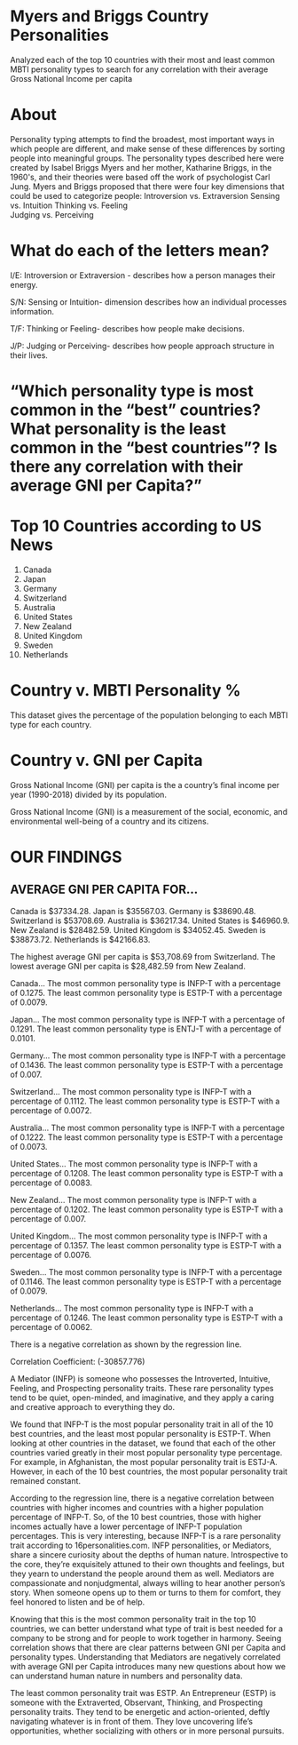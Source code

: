 # Myers and Briggs Country Personalities
Analyzed each of the top 10 countries with their most and least common MBTI personality types to search for any correlation with their average Gross National Income per capita

# About
Personality typing attempts to find the broadest, most important ways in which people are different, and make sense of these differences by sorting people into meaningful groups. 
The personality types described here were created by Isabel Briggs Myers and her mother, Katharine Briggs, in the 1960's, and their theories were based off the work of psychologist Carl Jung. Myers and Briggs proposed that there were four key dimensions that could be used to categorize people:
Introversion vs. Extraversion
Sensing vs. Intuition
Thinking vs. Feeling	
Judging vs. Perceiving

# What do each of the letters mean?
I/E: Introversion or Extraversion - describes how a person manages their energy.

S/N: Sensing or Intuition- dimension describes how an individual processes information.

T/F: Thinking or Feeling- describes how people make decisions.

J/P: Judging or Perceiving- describes how people approach structure in their lives.

# “Which personality type is most common in the “best” countries? What personality is the least common in the “best countries”? Is there any correlation with their average GNI per Capita?”


# Top 10 Countries according to US News
1. Canada
2. Japan
3. Germany
4. Switzerland
5. Australia
6. United States
7. New Zealand
8. United Kingdom
9. Sweden
10. Netherlands

# Country v. MBTI Personality % 
This dataset gives the percentage of the population belonging to each MBTI type for each country. 


# Country v. GNI per Capita
Gross National Income (GNI) per capita is the a country’s final income per year (1990-2018) divided by its population. 

Gross National Income (GNI) is a measurement of the social, economic, and environmental well-being of a country and its citizens. 


# OUR FINDINGS 

## AVERAGE GNI PER CAPITA FOR…
Canada is $37334.28.
Japan is $35567.03.
Germany is $38690.48.
Switzerland is $53708.69.
Australia is $36217.34.
United States is $46960.9.
New Zealand is $28482.59.
United Kingdom is $34052.45.
Sweden is $38873.72.
Netherlands is $42166.83.

The highest average GNI per capita is $53,708.69 from Switzerland.
The lowest average GNI per capita is $28,482.59 from New Zealand.


Canada...
The most common personality type is INFP-T with a percentage of 0.1275.
The least common personality type is ESTP-T with a percentage of 0.0079.

Japan...
The most common personality type is INFP-T with a percentage of 0.1291.
The least common personality type is ENTJ-T with a percentage of 0.0101.

Germany...
The most common personality type is INFP-T with a percentage of 0.1436.
The least common personality type is ESTP-T with a percentage of 0.007.

Switzerland...
The most common personality type is INFP-T with a percentage of 0.1112.
The least common personality type is ESTP-T with a percentage of 0.0072.

Australia...
The most common personality type is INFP-T with a percentage of 0.1222.
The least common personality type is ESTP-T with a percentage of 0.0073.

United States...
The most common personality type is INFP-T with a percentage of 0.1208.
The least common personality type is ESTP-T with a percentage of 0.0083.

New Zealand...
The most common personality type is INFP-T with a percentage of 0.1202.
The least common personality type is ESTP-T with a percentage of 0.007.

United Kingdom...
The most common personality type is INFP-T with a percentage of 0.1357.
The least common personality type is ESTP-T with a percentage of 0.0076.

Sweden...
The most common personality type is INFP-T with a percentage of 0.1146.
The least common personality type is ESTP-T with a percentage of 0.0079.

Netherlands...
The most common personality type is INFP-T with a percentage of 0.1246.
The least common personality type is ESTP-T with a percentage of 0.0062.

There is a negative correlation as shown by the regression line. 

Correlation Coefficient: (-30857.776)

A Mediator (INFP) is someone who possesses the Introverted, Intuitive, Feeling, and Prospecting personality traits. These rare personality types tend to be quiet, open-minded, and imaginative, and they apply a caring and creative approach to everything they do.


We found that INFP-T is the most popular personality trait in all of the 10 best countries, and the least most popular personality is ESTP-T. 
When looking at other countries in the dataset, we found that each of the other countries varied greatly in their most popular personality type percentage. 
For example, in Afghanistan, the most popular personality trait is ESTJ-A. However, in each of the 10 best countries, the most popular personality trait remained constant.  

According to the regression line, there is a negative correlation between countries with higher incomes and countries with a higher population percentage of INFP-T. So, of the 10 best countries, those with higher incomes actually have a lower percentage of INFP-T population percentages. 
This is very interesting, because INFP-T is a rare personality trait according to 16personalities.com.
INFP personalities, or Mediators, share a sincere curiosity about the depths of human nature. Introspective to the core, they’re exquisitely attuned to their own thoughts and feelings, but they yearn to understand the people around them as well. Mediators are compassionate and nonjudgmental, always willing to hear another person’s story. When someone opens up to them or turns to them for comfort, they feel honored to listen and be of help. 

Knowing that this is the most common personality trait in the top 10 countries, we can better understand what type of trait is best needed for a company to be strong and for people to work together in harmony. Seeing correlation shows that there are clear patterns between GNI per Capita and personality types. Understanding that Mediators are negatively correlated with average GNI per Capita introduces many new questions about how we can understand human nature in numbers and personality data. 


The least common personality trait was ESTP. An Entrepreneur (ESTP) is someone with the Extraverted, Observant, Thinking, and Prospecting personality traits. They tend to be energetic and action-oriented, deftly navigating whatever is in front of them. They love uncovering life’s opportunities, whether socializing with others or in more personal pursuits.


